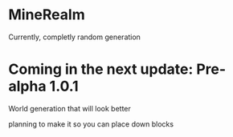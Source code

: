 # MineRealm
Currently, completly random generation

# Coming in the next update: Pre-alpha 1.0.1
World generation that will look better

planning to make it so you can place down blocks
